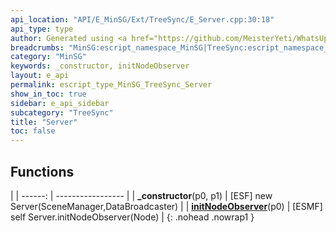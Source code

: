```yaml
---
api_location: "API/E_MinSG/Ext/TreeSync/E_Server.cpp:30:18"
api_type: type
author: Generated using <a href="https://github.com/MeisterYeti/WhatsUpDoc">WhatsUpDoc</a>
breadcrumbs: "MinSG:escript_namespace_MinSG|TreeSync:escript_namespace_MinSG_TreeSync"
category: "MinSG"
keywords: _constructor, initNodeObserver
layout: e_api
permalink: escript_type_MinSG_TreeSync_Server
show_in_toc: true
sidebar: e_api_sidebar
subcategory: "TreeSync"
title: "Server"
toc: false
---
```


## Functions

|
| ------: | ----------------- |
| **_constructor**(p0, p1) | [ESF] new Server(SceneManager,DataBroadcaster) |
| **[initNodeObserver](classMinSG_1_1TreeSync_1_1Server#classMinSG_1_1TreeSync_1_1Server_1a634185931244d70cb416ee0f6d5180b3)**(p0) | [ESMF] self Server.initNodeObserver(Node) |
{: .nohead .nowrap1 }
